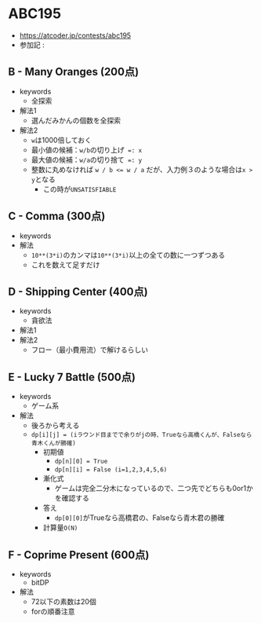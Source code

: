 # ABC195
* https://atcoder.jp/contests/abc195
* 参加記 :


## B - Many Oranges (200点)
* keywords
  - 全探索
* 解法1
  - 選んだみかんの個数を全探索
* 解法2
  - `w`は1000倍しておく
  - 最小値の候補：`w/b`の切り上げ` =: x`
  - 最大値の候補：`w/a`の切り捨て` =: y`
  - 整数に丸めなければ `w / b <= w / a` だが、入力例３のような場合は`x > y`となる
    - この時が`UNSATISFIABLE`


## C - Comma (300点)
* keywords
* 解法
  - `10**(3*i)`のカンマは`10**(3*i)`以上の全ての数に一つずつある
  - これを数えて足すだけ


## D - Shipping Center (400点)
* keywords
  - 貪欲法
* 解法1
* 解法2
  - フロー（最小費用流）で解けるらしい


## E - Lucky 7 Battle (500点)
* keywords
  - ゲーム系
* 解法
  - 後ろから考える
  - `dp[i][j] = (iラウンド目までで余りがjの時、Trueなら高橋くんが、Falseなら青木くんが勝確)`
    - 初期値
      - `dp[n][0] = True`
      - `dp[n][i] = False (i=1,2,3,4,5,6)`
    - 漸化式
      - ゲームは完全二分木になっているので、二つ先でどちらも0or1かを確認する
    - 答え
      - `dp[0][0]`がTrueなら高橋君の、Falseなら青木君の勝確
    - 計算量`O(N)`


## F - Coprime Present (600点)
* keywords
  - bitDP
* 解法
  - 72以下の素数は20個
  - forの順番注意
